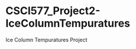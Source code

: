 CSCI577_Project2-IceColumnTempuratures
======================================

Ice Column Tempuratures Project
